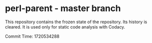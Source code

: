 # perl-parent - master branch

This repository contains the frozen state of the repository.
Its history is cleared. It is used only for static code
analysis with Codacy.

Commit Time: 1720534288